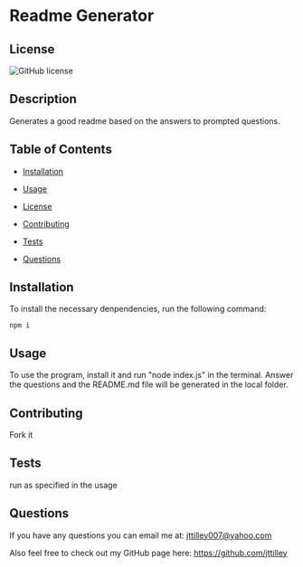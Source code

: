 # Readme Generator

## License
![GitHub license](https://img.shields.io/badge/license-MIT-blue.svg)

## Description
Generates a good readme based on the answers to prompted questions.

## Table of Contents

* [Installation](#installation)

* [Usage](#usage)

* [License](#license)

* [Contributing](#contributing)

* [Tests](#tests)

* [Questions](#questions)

## Installation
To install the necessary denpendencies, run the following command:
```
npm i 
```

## Usage
To use the program, install it and run "node index.js" in the terminal. Answer the questions and the README.md file will be generated in the local folder.

## Contributing
Fork it

## Tests
run as specified in the usage

## Questions
If you have any questions you can email me at: jttilley007@yahoo.com

Also feel free to check out my GitHub page here: https://github.com/jttilley
